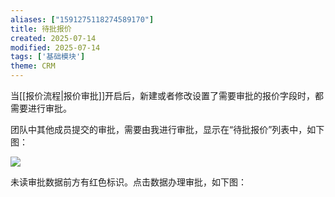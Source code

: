 ```yaml
---
aliases: ["1591275118274589170"]
title: 待批报价
created: 2025-07-14
modified: 2025-07-14
tags: ['基础模块']
theme: CRM
---
```


当[[报价流程|报价审批]]开启后，新建或者修改设置了需要审批的报价字段时，都需要进行审批。

团队中其他成员提交的审批，需要由我进行审批，显示在“待批报价”列表中，如下图：

![](https://myhelpdoc.oss-cn-heyuan.aliyuncs.com/mdimages/2050b3d85fcbe49827e3a213f2575e85.jpg)

未读审批数据前方有红色标识。点击数据办理审批，如下图：

